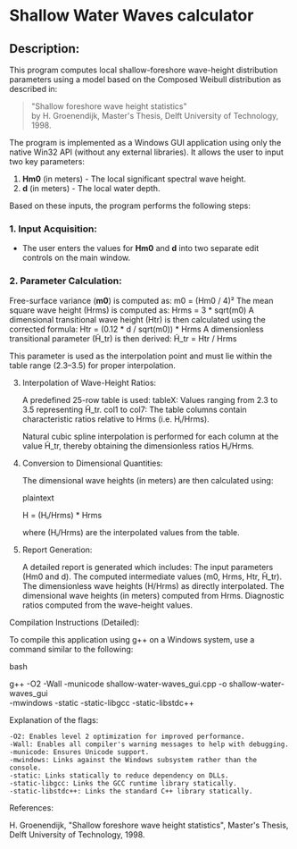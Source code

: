 # Shallow Water Waves calculator

## Description:

This program computes local shallow-foreshore wave-height distribution parameters using a model based on the Composed Weibull distribution as described in:

> "Shallow foreshore wave height statistics"  
> by H. Groenendijk, Master's Thesis, Delft University of Technology, 1998.

The program is implemented as a Windows GUI application using only the native Win32 API (without any external libraries). It allows the user to input two key parameters:

1. **Hm0** (in meters) - The local significant spectral wave height.
2. **d** (in meters) - The local water depth.

Based on these inputs, the program performs the following steps:

### 1. Input Acquisition:
- The user enters the values for **Hm0** and **d** into two separate edit controls on the main window.

### 2. Parameter Calculation:
  Free-surface variance (**m0**) is computed as: m0 = (Hm0 / 4)²
  The mean square wave height (Hrms) is computed as: Hrms = 3 * sqrt(m0)
  A dimensional transitional wave height (Htr) is then calculated using the corrected formula: Htr = (0.12 * d / sqrt(m0)) * Hrms
  A dimensionless transitional parameter (H̃_tr) is then derived: H̃_tr = Htr / Hrms

This parameter is used as the interpolation point and must lie within the table range (2.3–3.5) for proper interpolation.

3. Interpolation of Wave-Height Ratios:

    A predefined 25-row table is used:
        tableX: Values ranging from 2.3 to 3.5 representing H̃_tr.
        col1 to col7: The table columns contain characteristic ratios relative to Hrms (i.e. Hᵢ/Hrms).

    Natural cubic spline interpolation is performed for each column at the value H̃_tr, thereby obtaining the dimensionless ratios Hᵢ/Hrms.

4. Conversion to Dimensional Quantities:

    The dimensional wave heights (in meters) are then calculated using:

    plaintext

    H = (Hᵢ/Hrms) * Hrms

    where (Hᵢ/Hrms) are the interpolated values from the table.

5. Report Generation:

    A detailed report is generated which includes:
        The input parameters (Hm0 and d).
        The computed intermediate values (m0, Hrms, Htr, H̃_tr).
        The dimensionless wave heights (H/Hrms) as directly interpolated.
        The dimensional wave heights (in meters) computed from Hrms.
        Diagnostic ratios computed from the wave-height values.

Compilation Instructions (Detailed):

To compile this application using g++ on a Windows system, use a command similar to the following:

bash

g++ -O2 -Wall -municode shallow-water-waves_gui.cpp -o shallow-water-waves_gui \
    -mwindows -static -static-libgcc -static-libstdc++

Explanation of the flags:

    -O2: Enables level 2 optimization for improved performance.
    -Wall: Enables all compiler's warning messages to help with debugging.
    -municode: Ensures Unicode support.
    -mwindows: Links against the Windows subsystem rather than the console.
    -static: Links statically to reduce dependency on DLLs.
    -static-libgcc: Links the GCC runtime library statically.
    -static-libstdc++: Links the standard C++ library statically.

References:

H. Groenendijk, "Shallow foreshore wave height statistics", Master's Thesis, Delft University of Technology, 1998.
